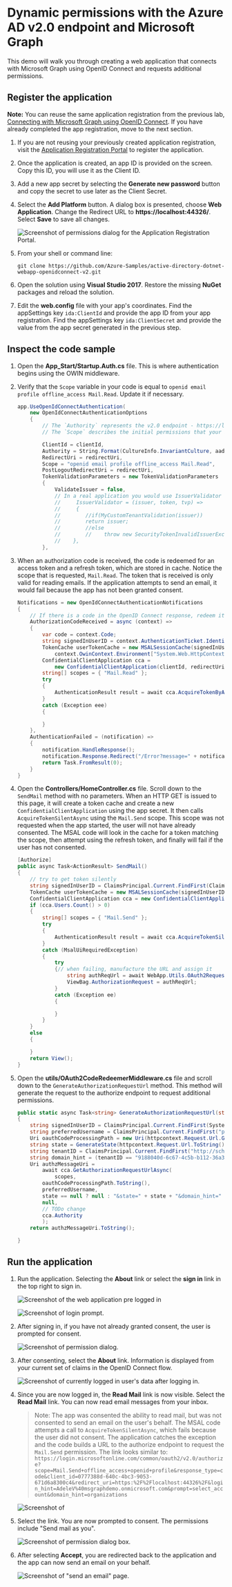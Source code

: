 # Dynamic permissions with the Azure AD v2.0 endpoint and Microsoft Graph

This demo will walk you through creating a web application that connects with Microsoft Graph using OpenID Connect and requests additional permissions.

## Register the application

**Note:** You can reuse the same application registration from the previous lab, [Connecting with Microsoft Graph using OpenID Connect](#exercise2). If you have already completed the app registration, move to the next section.

1. If you are not reusing your previously created application registration, visit the [Application Registration Portal](https://apps.dev.microsoft.com/) to register the application.

1. Once the application is created, an app ID is provided on the screen. Copy this ID, you will use it as the Client ID.

1. Add a new app secret by selecting the **Generate new password** button and copy the secret to use later as the Client Secret.

1. Select the **Add Platform** button. A dialog box is presented, choose **Web Application**. Change the Redirect URL to **https://localhost:44326/**. Select **Save** to save all changes.

    ![Screenshot of permissions dialog for the Application Registration Portal.](../../Images/11.png)

1. From your shell or command line:

    ```shell
    git clone https://github.com/Azure-Samples/active-directory-dotnet-webapp-openidconnect-v2.git
    ```

1. Open the solution using **Visual Studio 2017**. Restore the missing **NuGet** packages and reload the solution.

1. Edit the **web.config** file with your app's coordinates. Find the appSettings key `ida:ClientId` and provide the app ID from your app registration. Find the appSettings key `ida:ClientSecret` and provide the value from the app secret generated in the previous step.

## Inspect the code sample

1. Open the **App_Start/Startup.Auth.cs** file. This is where authentication begins using the OWIN middleware.

1. Verify that the `Scope` variable in your code is equal to `openid email profile offline_access Mail.Read`. Update it if necessary.

    ```csharp
    app.UseOpenIdConnectAuthentication(
        new OpenIdConnectAuthenticationOptions
        {
            // The `Authority` represents the v2.0 endpoint - https://login.microsoftonline.com/common/v2.0
            // The `Scope` describes the initial permissions that your app will need.  See https://azure.microsoft.com/documentation/articles/active-directory-v2-scopes/

            ClientId = clientId,
            Authority = String.Format(CultureInfo.InvariantCulture, aadInstance, "common", "/v2.0"),
            RedirectUri = redirectUri,
            Scope = "openid email profile offline_access Mail.Read",
            PostLogoutRedirectUri = redirectUri,
            TokenValidationParameters = new TokenValidationParameters
            {
                ValidateIssuer = false,
                // In a real application you would use IssuerValidator for additional checks, like making sure the user's organization has signed up for your app.
                //     IssuerValidator = (issuer, token, tvp) =>
                //     {
                //        //if(MyCustomTenantValidation(issuer))
                //        return issuer;
                //        //else
                //        //    throw new SecurityTokenInvalidIssuerException("Invalid issuer");
                //    },
            },
    ```

1. When an authorization code is received, the code is redeemed for an access token and a refresh token, which are stored in cache. Notice the scope that is requested, `Mail.Read`. The token that is received is only valid for reading emails. If the application attempts to send an email, it would fail because the app has not been granted consent.

    ```csharp
    Notifications = new OpenIdConnectAuthenticationNotifications
    {
        // If there is a code in the OpenID Connect response, redeem it for an access token and refresh token, and store those away.
        AuthorizationCodeReceived = async (context) =>
        {
            var code = context.Code;
            string signedInUserID = context.AuthenticationTicket.Identity.FindFirst(ClaimTypes.NameIdentifier).Value;
            TokenCache userTokenCache = new MSALSessionCache(signedInUserID,
                context.OwinContext.Environment["System.Web.HttpContextBase"] as HttpContextBase).GetMsalCacheInstance();
            ConfidentialClientApplication cca =
                new ConfidentialClientApplication(clientId, redirectUri, new ClientCredential(appKey), userTokenCache,null);
            string[] scopes = { "Mail.Read" };
            try
            {
                AuthenticationResult result = await cca.AcquireTokenByAuthorizationCodeAsync(code, scopes);
            }
            catch (Exception eee)
            {

            }
        },
        AuthenticationFailed = (notification) =>
        {
            notification.HandleResponse();
            notification.Response.Redirect("/Error?message=" + notification.Exception.Message);
            return Task.FromResult(0);
        }
    }
    ```

1. Open the **Controllers/HomeController.cs** file. Scroll down to the `SendMail` method with no parameters. When an HTTP GET is issued to this page, it will create a token cache and create a new `ConfidentialClientApplication` using the app secret. It then calls `AcquireTokenSilentAsync` using the `Mail.Send` scope. This scope was not requested when the app started, the user will not have already consented.  The MSAL code will look in the cache for a token matching the scope, then attempt using the refresh token, and finally will fail if the user has not consented.

    ```csharp
    [Authorize]
    public async Task<ActionResult> SendMail()
    {
        // try to get token silently
        string signedInUserID = ClaimsPrincipal.Current.FindFirst(ClaimTypes.NameIdentifier).Value;
        TokenCache userTokenCache = new MSALSessionCache(signedInUserID, this.HttpContext).GetMsalCacheInstance();
        ConfidentialClientApplication cca = new ConfidentialClientApplication(clientId, redirectUri,new ClientCredential(appKey), userTokenCache, null);
        if (cca.Users.Count() > 0)
        {
            string[] scopes = { "Mail.Send" };
            try
            {
                AuthenticationResult result = await cca.AcquireTokenSilentAsync(scopes,cca.Users.First());
            }
            catch (MsalUiRequiredException)
            {
                try
                {// when failing, manufacture the URL and assign it
                    string authReqUrl = await WebApp.Utils.OAuth2RequestManager.GenerateAuthorizationRequestUrl(scopes, cca, this.HttpContext, Url);
                    ViewBag.AuthorizationRequest = authReqUrl;
                }
                catch (Exception ee)
                {

                }
            }
        }
        else
        {

        }
        return View();
    }
    ```

1. Open the **utils/OAuth2CodeRedeemerMiddleware.cs** file and scroll down to the `GenerateAuthorizationRequestUrl` method. This method will generate the request to the authorize endpoint to request additional permissions.

    ```csharp
    public static async Task<string> GenerateAuthorizationRequestUrl(string[] scopes, ConfidentialClientApplication cca, HttpContextBase httpcontext, UrlHelper url)
    {
        string signedInUserID = ClaimsPrincipal.Current.FindFirst(System.IdentityModel.Claims.ClaimTypes.NameIdentifier).Value;
        string preferredUsername = ClaimsPrincipal.Current.FindFirst("preferred_username").Value;
        Uri oauthCodeProcessingPath = new Uri(httpcontext.Request.Url.GetLeftPart(UriPartial.Authority).ToString());
        string state = GenerateState(httpcontext.Request.Url.ToString(), httpcontext, url, scopes);
        string tenantID = ClaimsPrincipal.Current.FindFirst("http://schemas.microsoft.com/identity/claims/tenantid").Value;
        string domain_hint = (tenantID == "9188040d-6c67-4c5b-b112-36a304b66dad") ? "consumers" : "organizations";
        Uri authzMessageUri =
            await cca.GetAuthorizationRequestUrlAsync(
                scopes,
            oauthCodeProcessingPath.ToString(),
            preferredUsername,
            state == null ? null : "&state=" + state + "&domain_hint=" + domain_hint,
            null,
            // TODo change
            cca.Authority
            );
        return authzMessageUri.ToString();

    }
    ```

## Run the application

1. Run the application. Selecting the **About** link or select the **sign in** link in the top right to sign in.

    ![Screenshot of the web application pre logged in](../../Images/13.png)

    ![Screenshot of login prompt.](../../Images/14.png)

1. After signing in, if you have not already granted consent, the user is prompted for consent.

    ![Screenshot of permission dialog.](../../Images/15.png)

1. After consenting, select the **About** link. Information  is displayed from your current set of claims in the OpenID Connect flow.

    ![Screenshot of currently logged in user's data after logging in.](../../Images/16.png)

1. Since you are now logged in, the **Read Mail** link is now visible. Select the **Read Mail** link. You can now read email messages from your inbox.

    >Note: The app was consented the ability to read mail, but was not consented to send an email on the user's behalf. The MSAL code attempts a call to `AcquireTokenSilentAsync`, which fails because the user did not consent. The application catches the exception and the code builds a URL to the authorize endpoint to request the `Mail.Send` permission. The link looks similar to: `https://login.microsoftonline.com/common/oauth2/v2.0/authorize?scope=Mail.Send+offline_access+openid+profile&response_type=code&client_id=0777388d-640c-4bc3-9053-671d6a8300c4&redirect_uri=https:%2F%2Flocalhost:44326%2F&login_hint=AdeleV%40msgraphdemo.onmicrosoft.com&prompt=select_account&domain_hint=organizations`

    ![Screenshot of ](../../Images/17.png)

1. Select the link. You are now prompted to consent. The permissions include "Send mail as you".

    ![Screenshot of permission dialog box.](../../Images/18.png)

1. After selecting **Accept**, you are redirected back to the application and the app can now send an email on your behalf.

    ![Screenshot of "send an email" page.](../../Images/19.png)